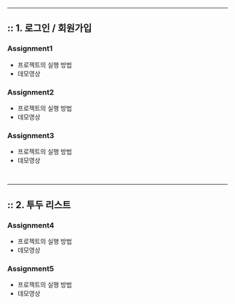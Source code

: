 <hr />

## :: 1. 로그인 / 회원가입

### Assignment1
* 프로젝트의 실행 방법
* 데모영상 

### Assignment2
* 프로젝트의 실행 방법
* 데모영상 

### Assignment3
* 프로젝트의 실행 방법
* 데모영상 

<br />

<hr />

## :: 2. 투두 리스트
### Assignment4
* 프로젝트의 실행 방법
* 데모영상 

### Assignment5
* 프로젝트의 실행 방법
* 데모영상

